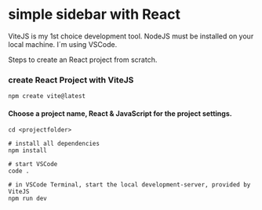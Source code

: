 # simple sidebar with React

ViteJS is my 1st choice development tool. NodeJS must be installed on your local machine.
I´m using VSCode.

Steps to create an React project from scratch.

### create React Project with ViteJS

    npm create vite@latest

#### Choose a project name, React & JavaScript for the project settings.

    cd <projectfolder>

    # install all dependencies
    npm install

    # start VSCode
    code .

    # in VSCode Terminal, start the local development-server, provided by ViteJS
    npm run dev


    


